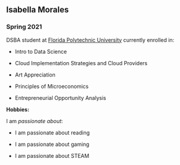 ## Isabella Morales

### Spring 2021

DSBA student at [Florida Polytechnic University](https://www.floridapoly.edu) currently enrolled in: 

- Intro to Data Science

- Cloud Implementation Strategies and Cloud Providers	

- Art Appreciation

- Principles of Microeconomics

- Entrepreneurial Opportunity Analysis

**Hobbies:**

I am _passionate about_: 

- I am passionate about reading

- I am passionate about gaming

- I am passionate about STEAM
